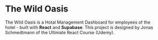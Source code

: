 # The Wild Oasis

The Wild Oasis is a Hotal Management Dashboard for employees of the hotel - built with **React** and **Supabase**. This project is designed by Jonas Schmedtmann of the Ultimate React Course (Udemy).
